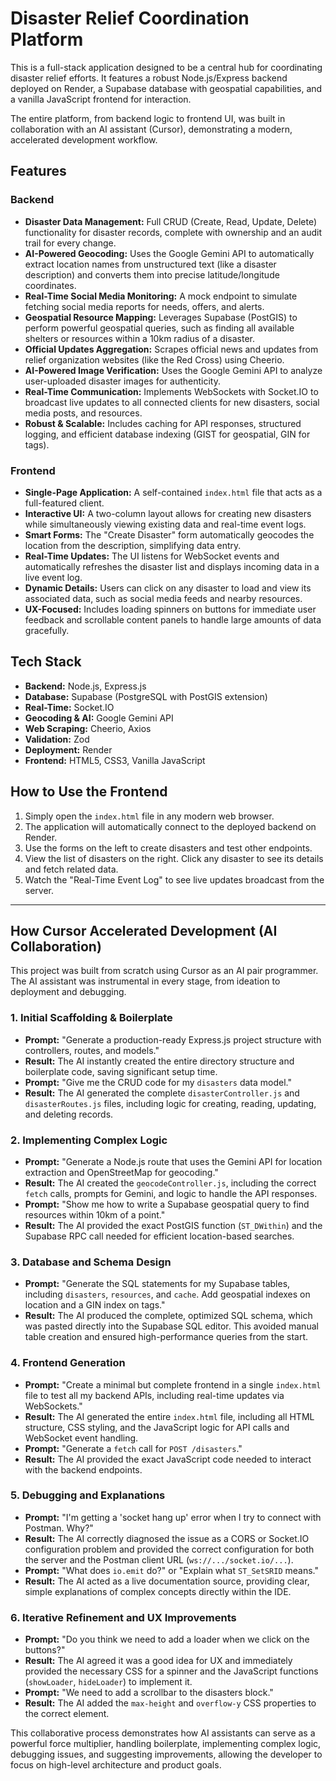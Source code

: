 # Disaster Relief Coordination Platform

This is a full-stack application designed to be a central hub for coordinating disaster relief efforts. It features a robust Node.js/Express backend deployed on Render, a Supabase database with geospatial capabilities, and a vanilla JavaScript frontend for interaction.

The entire platform, from backend logic to frontend UI, was built in collaboration with an AI assistant (Cursor), demonstrating a modern, accelerated development workflow.

## Features

### Backend
- **Disaster Data Management:** Full CRUD (Create, Read, Update, Delete) functionality for disaster records, complete with ownership and an audit trail for every change.
- **AI-Powered Geocoding:** Uses the Google Gemini API to automatically extract location names from unstructured text (like a disaster description) and converts them into precise latitude/longitude coordinates.
- **Real-Time Social Media Monitoring:** A mock endpoint to simulate fetching social media reports for needs, offers, and alerts.
- **Geospatial Resource Mapping:** Leverages Supabase (PostGIS) to perform powerful geospatial queries, such as finding all available shelters or resources within a 10km radius of a disaster.
- **Official Updates Aggregation:** Scrapes official news and updates from relief organization websites (like the Red Cross) using Cheerio.
- **AI-Powered Image Verification:** Uses the Google Gemini API to analyze user-uploaded disaster images for authenticity.
- **Real-Time Communication:** Implements WebSockets with Socket.IO to broadcast live updates to all connected clients for new disasters, social media posts, and resources.
- **Robust & Scalable:** Includes caching for API responses, structured logging, and efficient database indexing (GIST for geospatial, GIN for tags).

### Frontend
- **Single-Page Application:** A self-contained `index.html` file that acts as a full-featured client.
- **Interactive UI:** A two-column layout allows for creating new disasters while simultaneously viewing existing data and real-time event logs.
- **Smart Forms:** The "Create Disaster" form automatically geocodes the location from the description, simplifying data entry.
- **Real-Time Updates:** The UI listens for WebSocket events and automatically refreshes the disaster list and displays incoming data in a live event log.
- **Dynamic Details:** Users can click on any disaster to load and view its associated data, such as social media feeds and nearby resources.
- **UX-Focused:** Includes loading spinners on buttons for immediate user feedback and scrollable content panels to handle large amounts of data gracefully.

## Tech Stack

- **Backend:** Node.js, Express.js
- **Database:** Supabase (PostgreSQL with PostGIS extension)
- **Real-Time:** Socket.IO
- **Geocoding & AI:** Google Gemini API
- **Web Scraping:** Cheerio, Axios
- **Validation:** Zod
- **Deployment:** Render
- **Frontend:** HTML5, CSS3, Vanilla JavaScript

## How to Use the Frontend

1.  Simply open the `index.html` file in any modern web browser.
2.  The application will automatically connect to the deployed backend on Render.
3.  Use the forms on the left to create disasters and test other endpoints.
4.  View the list of disasters on the right. Click any disaster to see its details and fetch related data.
5.  Watch the "Real-Time Event Log" to see live updates broadcast from the server.

---

## How Cursor Accelerated Development (AI Collaboration)

This project was built from scratch using Cursor as an AI pair programmer. The AI assistant was instrumental in every stage, from ideation to deployment and debugging.

### 1. **Initial Scaffolding & Boilerplate**
- **Prompt:** "Generate a production-ready Express.js project structure with controllers, routes, and models."
- **Result:** The AI instantly created the entire directory structure and boilerplate code, saving significant setup time.
- **Prompt:** "Give me the CRUD code for my `disasters` data model."
- **Result:** The AI generated the complete `disasterController.js` and `disasterRoutes.js` files, including logic for creating, reading, updating, and deleting records.

### 2. **Implementing Complex Logic**
- **Prompt:** "Generate a Node.js route that uses the Gemini API for location extraction and OpenStreetMap for geocoding."
- **Result:** The AI created the `geocodeController.js`, including the correct `fetch` calls, prompts for Gemini, and logic to handle the API responses.
- **Prompt:** "Show me how to write a Supabase geospatial query to find resources within 10km of a point."
- **Result:** The AI provided the exact PostGIS function (`ST_DWithin`) and the Supabase RPC call needed for efficient location-based searches.

### 3. **Database and Schema Design**
- **Prompt:** "Generate the SQL statements for my Supabase tables, including `disasters`, `resources`, and `cache`. Add geospatial indexes on location and a GIN index on tags."
- **Result:** The AI produced the complete, optimized SQL schema, which was pasted directly into the Supabase SQL editor. This avoided manual table creation and ensured high-performance queries from the start.

### 4. **Frontend Generation**
- **Prompt:** "Create a minimal but complete frontend in a single `index.html` file to test all my backend APIs, including real-time updates via WebSockets."
- **Result:** The AI generated the entire `index.html` file, including all HTML structure, CSS styling, and the JavaScript logic for API calls and WebSocket event handling.
- **Prompt:** "Generate a `fetch` call for `POST /disasters`."
- **Result:** The AI provided the exact JavaScript code needed to interact with the backend endpoints.

### 5. **Debugging and Explanations**
- **Prompt:** "I'm getting a 'socket hang up' error when I try to connect with Postman. Why?"
- **Result:** The AI correctly diagnosed the issue as a CORS or Socket.IO configuration problem and provided the correct configuration for both the server and the Postman client URL (`ws://.../socket.io/...`).
- **Prompt:** "What does `io.emit` do?" or "Explain what `ST_SetSRID` means."
- **Result:** The AI acted as a live documentation source, providing clear, simple explanations of complex concepts directly within the IDE.

### 6. **Iterative Refinement and UX Improvements**
- **Prompt:** "Do you think we need to add a loader when we click on the buttons?"
- **Result:** The AI agreed it was a good idea for UX and immediately provided the necessary CSS for a spinner and the JavaScript functions (`showLoader`, `hideLoader`) to implement it.
- **Prompt:** "We need to add a scrollbar to the disasters block."
- **Result:** The AI added the `max-height` and `overflow-y` CSS properties to the correct element.

This collaborative process demonstrates how AI assistants can serve as a powerful force multiplier, handling boilerplate, implementing complex logic, debugging issues, and suggesting improvements, allowing the developer to focus on high-level architecture and product goals.
